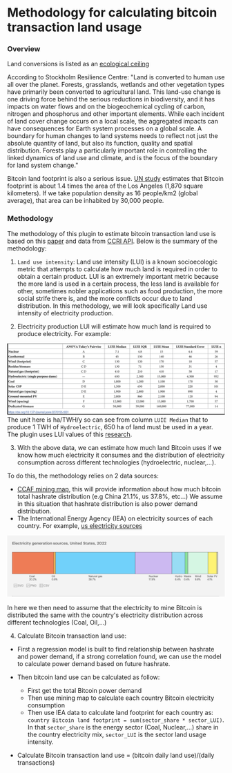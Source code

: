 # Methodology for calculating bitcoin transaction land usage

### Overview

Land conversions is listed as an [ecological ceiling](https://guides.co/g/doughnut-economy/170288)

According to Stockholm Resilience Centre: "Land is converted to human use all over the planet.
Forests, grasslands, wetlands and other vegetation types have primarily been converted to agricultural land.
This land-use change is one driving force behind the serious reductions in biodiversity, and it has impacts on
water flows and on the biogeochemical cycling of carbon, nitrogen and phosphorus and other important elements.
While each incident of land cover change occurs on a local scale, the aggregated impacts can have consequences for
Earth system processes on a global scale. A boundary for human changes to land systems needs to reflect not just
the absolute quantity of land, but also its function, quality and spatial distribution. Forests play a particularly
important role in controlling the linked dynamics of land use and climate, and is the focus of the boundary for land
system change."

Bitcoin land footprint is also a serious
issue. [UN study](https://unu.edu/press-release/un-study-reveals-hidden-environmental-impacts-bitcoin-carbon-not-only-harmful-product)
estimates that Bitcoin footprint is about 1.4 times the area of the Los Angeles (1,870 square kilometers). If we take
population density as 16 people/km2 (global average), that area can be inhabited by 30,000 people.

### Methodology

The methodology of this plugin to estimate bitcoin transaction land use is based on
this [paper](https://agupubs.onlinelibrary.wiley.com/doi/10.1029/2023EF003871)
and data from [CCRI API](https://v2.api.carbon-ratings.com/documentation). Below is the summary of the methodology:

1. `Land use intensity`: Land use intensity (LUI) is a known socioecologic metric that attempts to calculate how much
   land is required in order to obtain a certain product.
   LUI is an extremely important metric because the more land is used in a certain process, the less land is available
   for other, sometimes nobler applications such as food production,
   the more social strife there is, and the more conflicts occur due to land distribution.
   In this methodology, we will look specifically Land use intensity of electricity production.

2. Electricity production LUI will estimate how much land is required to produce electricity. For example:

![Land Use Intensity of electricity production](img/land_LUI_examples.png)
The unit here is ha/TWH/y so can see from column `LUIE Median` that to produce 1 TWH of `Hydroelectric`,
650 ha of land must be used in a year.
The plugin uses LUI values of this [research](https://journals.plos.org/plosone/article?id=10.1371/journal.pone.0270155#pone-0270155-t001).

3. With the above data, we can estimate how much land Bitcoin uses if we know
how much electricity it consumes and the distribution of electricity consumption across
different technologies (hydroelectric, nuclear,...).

To do this, the methodology relies on 2 data sources:
- [CCAF mining map](https://ccaf.io/cbnsi/cbeci/mining_map), this will provide
information about how much bitcoin total hashrate distribution (e.g China 21.1%, us 37.8%, etc...)
We assume in this situation that hashrate distribution is also power demand distribution. 
- The International Energy Agency (IEA) on electricity sources of each country.
For example, [us electricity sources](https://www.iea.org/countries/united-states/electricity)

![IEA electricity sources](img/land_iea_example.png)

In here we then need to assume that the electricity to mine Bitcoin is distributed
the same with the country's electricity distribution across different technologies (Coal, Oil,...)

4. Calculate Bitcoin transaction land use:
- First a regression model is built to find relationship between hashrate and power demand,
if a strong correlation found, we can use the model to calculate power demand based on future hashrate.
- Then bitcoin land use can be calculated as follow:
  + First get the total Bitcoin power demand
  + Then use mining map to calculate each country Bitcoin electricity consumption
  + Then use IEA data to calculate land footprint for each country as:
  `country Bitcoin land footprint = sum(sector_share * sector_LUI)`.
  In that `sector_share` is the energy sector (Coal, Nuclear,...) share in the country electricity mix,
  `sector_LUI` is the sector land usage intensity.

- Calculate Bitcoin transaction land use  = (bitcoin daily land use)/(daily transactions)
